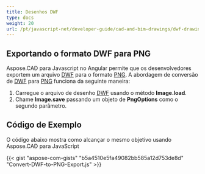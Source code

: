 ```yaml
---
title: Desenhos DWF
type: docs
weight: 20
url: /pt/javascript-net/developer-guide/cad-and-bim-drawings/dwf-drawings/
---
```


## **Exportando o formato DWF para PNG**

Aspose.CAD para Javascript no Angular permite que os desenvolvedores exportem um arquivo [DWF](https://docs.fileformat.com/cad/dwf/) para o formato [PNG](https://docs.fileformat.com/image/png/).
A abordagem de conversão de [DWF](https://docs.fileformat.com/cad/dwf/) para [PNG](https://docs.fileformat.com/image/png/) funciona da seguinte maneira:

1. Carregue o arquivo de desenho [DWF](https://docs.fileformat.com/cad/dwf/) usando o método **Image.load**.
1. Chame **Image.save** passando um objeto de **PngOptions** como o segundo parâmetro.

## Código de Exemplo

O código abaixo mostra como alcançar o mesmo objetivo usando Aspose.CAD para JavaScript

{{< gist "aspose-com-gists" "b5a4510e5fa49082bb585a12d753de8d" "Convert-DWF-to-PNG-Export.js" >}}
